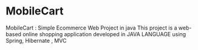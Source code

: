 # MobileCart
MobileCart : Simple Ecommerce Web Project in java
This project is a web-based online shopping application developed in JAVA LANGUAGE using 
Spring, Hibernate , MVC 
